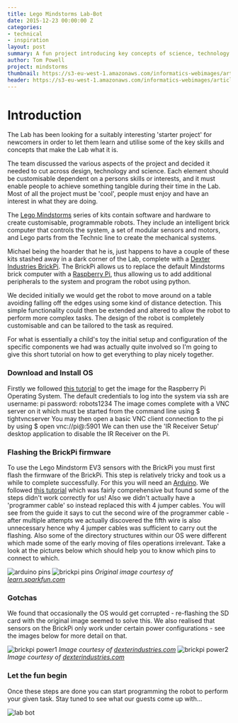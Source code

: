 ```yaml
---
title: Lego Mindstorms Lab-Bot
date: 2015-12-23 00:00:00 Z
categories:
- technical
- inspiration
layout: post
summary: A fun project introducing key concepts of science, technology and design.
author: Tom Powell
project: mindstorms
thumbnail: https://s3-eu-west-1.amazonaws.com/informatics-webimages/articles/2015-12-23-lego-mindstorms/ms-labbot.JPG
header: https://s3-eu-west-1.amazonaws.com/informatics-webimages/articles/2015-12-23-lego-mindstorms/ms-header.JPG
---
```


# Introduction

The Lab has been looking for a suitably interesting 'starter project' for newcomers in order to let them 
learn and utilise some of the key skills and concepts that make the Lab what it is.

The team discussed the various aspects of the project and decided it needed to cut across design, technology and science.
Each element should be customisable dependent on a persons skills or interests, and it must enable people to achieve 
something tangible during their time in the Lab. Most of all the project must be 'cool', people must enjoy and have an
interest in what they are doing.

The [Lego Mindstorms][Lego Mindstorms] series of kits contain software and hardware to create customisable, programmable
robots. They include an intelligent brick computer that controls the system, a set of modular sensors and motors, 
and Lego parts from the Technic line to create the mechanical systems. 

Michael being the hoarder that he is, just happens to have a couple of these kits stashed away in a dark corner 
of the Lab, complete with a [Dexter Industries BrickPi][DI]. The BrickPi allows us to replace the default Mindstorms brick 
computer with a [Raspberry Pi][Raspberry Pi], thus allowing us to add additional peripherals to the system and program 
the robot using python.

We decided initially we would get the robot to move around on a table avoiding falling off the edges using some kind of
distance detection. This simple functionality could then be extended and altered to allow the robot to perform more complex
tasks. The design of the robot is completely customisable and can be tailored to the task as required. 

For what is essentially a child's toy the initial setup and configuration of the specific components we had was actually 
quite involved so I'm going to give this short tutorial on how to get everything to play nicely together.


### Download and Install OS 

Firstly we followed [this tutorial][DI OS] to get the image for the Raspberry Pi Operating System.
The default credentials to log into the system via ssh are username: pi password: robots1234
The image comes complete with a VNC server on it which must be started from the command line using $ tightvncserver
You may then open a basic VNC client connection to the pi by using $ open vnc://pi@<YOUR RASPBERRY PI IP ADDRESS>:5901
We can then use the 'IR Receiver Setup' desktop application to disable the IR Receiver on the Pi. 


### Flashing the BrickPi firmware

To use the Lego Mindstorm EV3 sensors with the BrickPi you must first flash the firmware of the BrickPi.
This step is relatively tricky and took us a while to complete successfully. For this you will need an [Arduino][Arduino].
We followed [this tutorial][BrickPi Flashing] which was fairly comprehensive but found some of the steps didn't work 
correctly for us! Also we didn't actually have a 'programmer cable' so instead replaced this with 4 jumper cables.
You will see from the guide it says to cut the second wire of the programmer cable - after multiple attempts we actually 
discovered the fifth wire is also unnecessary hence why 4 jumper cables was sufficient to carry out the flashing.
Also some of the directory structures within our OS were different which made some of the early moving of files operations
irrelevant. Take a look at the pictures below which should help you to know which pins to connect to which.

![arduino pins](https://s3-eu-west-1.amazonaws.com/informatics-webimages/articles/2015-12-23-lego-mindstorms/ms-arduino.JPG)
![brickpi pins](https://s3-eu-west-1.amazonaws.com/informatics-webimages/articles/2015-12-23-lego-mindstorms/ms-brickpi-ports.jpg)
<cite>Original image courtesy of [learn.sparkfun.com](https://learn.sparkfun.com/tutorials/getting-started-with-the-brickpi)</cite>

### Gotchas
We found that occasionally the OS would get corrupted - re-flashing the SD card with the original image seemed to solve this.
We also realised that sensors on the BrickPi only work under certain power configurations - see the images below for 
more detail on that.

![brickpi power1](https://s3-eu-west-1.amazonaws.com/informatics-webimages/articles/2015-12-23-lego-mindstorms/ms-power1.jpg)
<cite>Image courtesy of [dexterindustries.com](http://www.dexterindustries.com)</cite>
![brickpi power2](https://s3-eu-west-1.amazonaws.com/informatics-webimages/articles/2015-12-23-lego-mindstorms/ms-power2.jpg)
<cite>Image courtesy of [dexterindustries.com](http://www.dexterindustries.com)</cite>

### Let the fun begin

Once these steps are done you can start programming the robot to perform your given task.
Stay tuned to see what our guests come up with...

![lab bot](https://s3-eu-west-1.amazonaws.com/informatics-webimages/articles/2015-12-23-lego-mindstorms/ms-labbot.JPG)


[Arduino]: https://www.arduino.cc/
[Lego Mindstorms]: http://www.lego.com/en-us/mindstorms/?domainredir=mindstorms.lego.com
[Raspberry Pi]: https://www.raspberrypi.org/
[DI]: http://www.dexterindustries.com/brickpi/
[DI OS]: http://www.dexterindustries.com/howto/install-raspbian-for-robots-image-on-an-sd-card/
[BrickPi Flashing]: https://docs.google.com/document/d/1QxCeXnmkck9r99hzdpAR_CLuKhQ2-f6hLseoA4FNK7M/edit